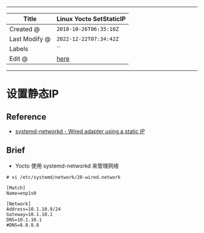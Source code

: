 -----

| Title         | Linux Yocto SetStaticIP                             |
| ------------- | --------------------------------------------------- |
| Created @     | `2018-10-26T06:35:10Z`                              |
| Last Modify @ | `2022-12-22T07:34:42Z`                              |
| Labels        | \`\`                                                |
| Edit @        | [here](https://github.com/junxnone/linux/issues/85) |

-----

# 设置静态IP

## Reference

  - [systemd-networkd - Wired adapter using a static
    IP](https://wiki.archlinux.org/index.php/Systemd-networkd#Wired_adapter_using_a_static_IP)

## Brief

  - Yocto 使用 systemd-networkd 来管理网络

<!-- end list -->

    # vi /etc/systemd/network/20-wired.network

    [Match]
    Name=enp1s0
    
    [Network]
    Address=10.1.10.9/24
    Gateway=10.1.10.1
    DNS=10.1.10.1
    #DNS=8.8.8.8
